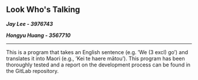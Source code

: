 ## Look Who's Talking

***Jay Lee - 3976743***

***Hongyu Huang - 3567710***

---
This is a program that takes an English sentence (e.g. ’We (3 excl) go’) and translates it into Maori (e.g., ’Kei te    haere mātou’). This program has been thoroughly tested and a report on the development process can be found in the GitLab repository.


